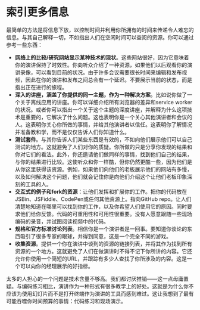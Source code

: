 # 索引更多信息

最简单的方法是将信息下放，以控制时间并利用你所拥有的时间来传递令人难忘的信息。与其自己解释一切，不如指出人们在空闲时间可以查阅的资源。你可以通过参考一些东西：

-   **网络上的比较/研究网站显示某种技术的现状**。这些网站很好，因为它意味着你的演讲保持了时效性。你向听众介绍了一种资源，如果他们以后观看你的演讲录像，可以看到目前的状况。由于许多会议需要很长时间来编辑和发布视频，因此在你的演讲和发布之间总会有一个延迟。不要展示当前的状态，而是指出正在进行的旅程。
-   **深入的讲座，涵盖了你提供的同一主题，作为一种解决方案**。比如说你做了一个关于离线应用的讲座。你可以详细介绍所有浏览器的差异和service worker的状况。或者你可以指出一个关于这个主题的深度讲座，并解释为什么这项技术是重要的，它解决了什么问题。这也表明你是一个关心其他演讲者和会议的人。这表明你关心你所做的事情，并给其他演讲者以信任。这表明你了解情况并准备教和学，而不是仅仅告诉人们你知道什么。
-   **测试套件**。与其你告诉人们某些东西是有效的，不如向他们展示他们可以自己测试的地方。这就避免了人们对你的质疑。你所做的只是分享你发现的结果和你对它们的看法。此外，你还邀请他们做同样的事情，找到他们自己的结果，与你的结果进行比较。这使听众和你一样酷，但你仍然更酷一些，因为他们是从你这里获得该资源。例如，如果他们向他们的老板展示他们的网站有多慢，以及如何解决这个问题，他们就会记住你是向他们介绍这个让他们老板印象深刻的工具的人。
-   **交互式的例子和fork的资源**：让他们发挥和扩展你的工作。把你的代码放在JSBin、JSFiddle、CodePen或任何其他资源上。指向GitHub repo。让人们清楚地知道在哪里可以找到你的工作，以及你希望人们使用它的原因。同时要求他们给你反馈。代码的可重用性和可用性很重要。没有人愿意跟随一些现场编码的录音，并试图阅读视频中的代码。
-   **规格和官方标准讨论列表**。相信你是一个演讲者是一回事。要知道你谈论的东西吸引了很多专家的眼球，并得到同意，这是一个完全不同的游戏。
-   **收集资源**。提供一个你在演讲中谈到的资源的链接列表，并将其作为找到所有资源的一个地方。这就避免了人们在做演讲时不得不记下你所讲的内容。它还允许你使用一个简短的URL，并跟踪有多少人查找了你所涉及的内容。这是一个可以向你的经理展示的好指标。

太多的人担心的一个问题是技术含量不够高。我们都讨厌推销——这一点毋庸置疑。与编码练习相比，演讲作为一种形式有很多教学上的好处。这就是为什么你不应该为使用幻灯片而不是打开终端作为演讲的工具而感到难过。这让我想到了最有可能吞噬你时间预算的事情：代码练习和现场演示。